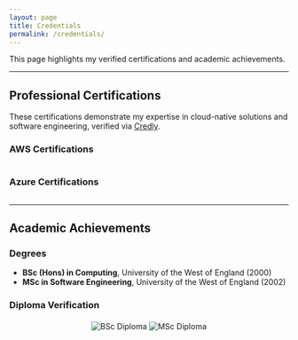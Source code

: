 ```yaml
---
layout: page
title: Credentials
permalink: /credentials/
---
```


This page highlights my verified certifications and academic achievements.

---

## Professional Certifications
These certifications demonstrate my expertise in cloud-native solutions and software engineering, verified via [Credly](https://www.credly.com/users/elen-van-engelen-maslova).

### AWS Certifications
<div style="display: flex; flex-wrap: wrap; gap: 20px;">
  <!-- Placeholder for AWS Certifications -->
  <div data-iframe-width="150" data-iframe-height="270" data-share-badge-id="c03a7d0d-8128-43b4-930a-db5f239f2f2c" data-share-badge-host="https://www.credly.com"></div>
  <div data-iframe-width="150" data-iframe-height="270" data-share-badge-id="21f8c5b1-a5f6-4e35-829f-306aee08e920" data-share-badge-host="https://www.credly.com"></div>
  <div data-iframe-width="150" data-iframe-height="270" data-share-badge-id="a633445b-507c-42ad-bf5d-8284af80c1c7" data-share-badge-host="https://www.credly.com"></div>
  <div data-iframe-width="150" data-iframe-height="270" data-share-badge-id="09b4aa6f-f2cb-4a42-9bde-35da6cef248f" data-share-badge-host="https://www.credly.com"></div>
</div>
<script type="text/javascript" async src="//cdn.credly.com/assets/utilities/embed.js"></script>

### Azure Certifications
<div style="display: flex; flex-wrap: wrap; gap: 20px;">
  <!-- Azure Certifications -->
  <div data-iframe-width="150" data-iframe-height="270" data-share-badge-id="5ae18e92-b259-4c50-a006-6f954ebd65df" data-share-badge-host="https://www.credly.com"></div>
  <div data-iframe-width="150" data-iframe-height="270" data-share-badge-id="azure-architect-badge-id" data-share-badge-host="https://www.credly.com"></div>
</div>
<script type="text/javascript" async src="//cdn.credly.com/assets/utilities/embed.js"></script>

---

## Academic Achievements
### Degrees
- **BSc (Hons) in Computing**, University of the West of England (2000)
- **MSc in Software Engineering**, University of the West of England (2002)

### Diploma Verification
<div style="text-align: center; margin: 20px 0;">
  <img src="{{ '/assets/images/diploma1.jpg' | relative_url }}" alt="BSc Diploma" style="max-width: 400px; height: auto; margin-bottom: 10px;">
  <img src="{{ '/assets/images/diploma2.jpg' | relative_url }}" alt="MSc Diploma" style="max-width: 400px; height: auto;">
</div>
